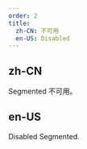 ```yaml
---
order: 2
title:
  zh-CN: 不可用
  en-US: Disabled
---
```


## zh-CN

Segmented 不可用。

## en-US

Disabled Segmented.

